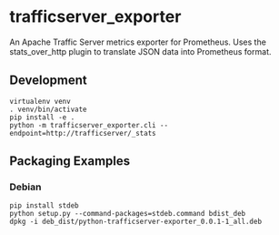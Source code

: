 # trafficserver_exporter

An Apache Traffic Server metrics exporter for Prometheus.  Uses the stats_over_http plugin to translate JSON data into Prometheus format.


## Development
```
virtualenv venv
. venv/bin/activate
pip install -e .
python -m trafficserver_exporter.cli --endpoint=http://trafficserver/_stats
```


## Packaging Examples

### Debian
```
pip install stdeb
python setup.py --command-packages=stdeb.command bdist_deb
dpkg -i deb_dist/python-trafficserver-exporter_0.0.1-1_all.deb
```
